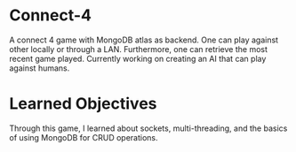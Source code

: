 # Connect-4
A connect 4 game with MongoDB atlas as backend. One can play against other locally or through a LAN. Furthermore, one can retrieve the most recent game played. Currently working on creating an AI that can play against humans.

# Learned Objectives
Through this game, I learned about sockets, multi-threading, and the basics of using MongoDB for CRUD operations.

